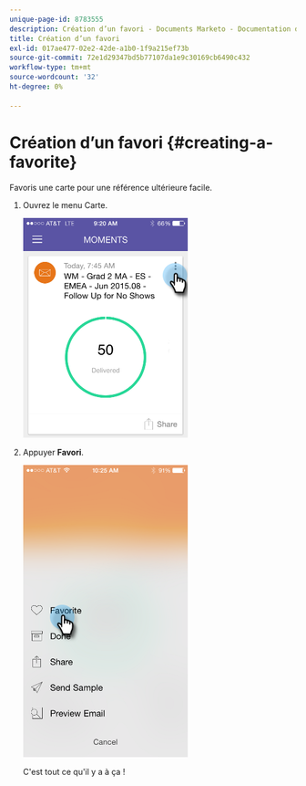 ```yaml
---
unique-page-id: 8783555
description: Création d’un favori - Documents Marketo - Documentation du produit
title: Création d’un favori
exl-id: 017ae477-02e2-42de-a1b0-1f9a215ef73b
source-git-commit: 72e1d29347bd5b77107da1e9c30169cb6490c432
workflow-type: tm+mt
source-wordcount: '32'
ht-degree: 0%

---
```


# Création d’un favori {#creating-a-favorite}

Favoris une carte pour une référence ultérieure facile.

1. Ouvrez le menu Carte.

   ![](assets/image2015-7-14-16-3a28-3a54.png)

1. Appuyer **Favori**.

   ![](assets/image2015-7-14-16-3a36-3a22.png)

   C&#39;est tout ce qu&#39;il y a à ça !
